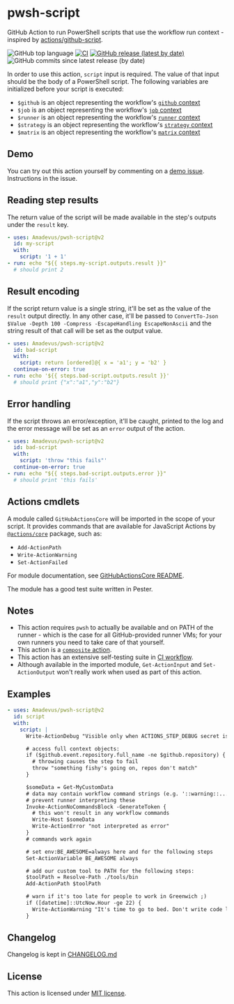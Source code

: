 # pwsh-script

GitHub Action to run PowerShell scripts that use the workflow run context - inspired by [actions/github-script].

![GitHub top language](https://img.shields.io/github/languages/top/Amadevus/pwsh-script?logo=powershell)
[![CI](https://github.com/Amadevus/pwsh-script/workflows/CI/badge.svg?branch=main)](https://github.com/Amadevus/pwsh-script/actions?query=workflow%3ACI)
[![GitHub release (latest by date)](https://img.shields.io/github/v/release/Amadevus/pwsh-script)](https://github.com/Amadevus/pwsh-script/releases/latest)
![GitHub commits since latest release (by date)](https://img.shields.io/github/commits-since/Amadevus/pwsh-script/latest)

In order to use this action, `script` input is required. The value of that input should be
the body of a PowerShell script.
The following variables are initialized before your script is executed:
- `$github` is an object representing the workflow's [`github` context]
- `$job` is an object representing the workflow's [`job` context]
- `$runner` is an object representing the workflow's [`runner` context]
- `$strategy` is an object representing the workflow's [`strategy` context]
- `$matrix` is an object representing the workflow's [`matrix` context]

[actions/github-script]: https://github.com/actions/github-script
[`@actions/core`]: https://github.com/actions/toolkit/tree/main/packages/core
[`github` context]: https://help.github.com/en/actions/reference/context-and-expression-syntax-for-github-actions#github-context
[`job` context]: https://help.github.com/en/actions/reference/context-and-expression-syntax-for-github-actions#job-context
[`runner` context]: https://help.github.com/en/actions/reference/context-and-expression-syntax-for-github-actions#runner-context
[`strategy` context]: https://help.github.com/en/actions/reference/context-and-expression-syntax-for-github-actions#strategy-context
[`matrix` context]: https://help.github.com/en/actions/reference/context-and-expression-syntax-for-github-actions#matrix-context

## Demo

You can try out this action yourself by commenting on a [demo issue](https://github.com/Amadevus/pwsh-script/issues/2). Instructions in the issue.

## Reading step results
The return value of the script will be made available in the step's outputs under the `result` key.
```yml
- uses: Amadevus/pwsh-script@v2
  id: my-script
  with:
    script: '1 + 1'
- run: echo "${{ steps.my-script.outputs.result }}"
  # should print 2
```

## Result encoding

If the script return value is a single string, it'll be set as the value of the `result` output directly.
In any other case, it'll be passed to `ConvertTo-Json $Value -Depth 100 -Compress -EscapeHandling EscapeNonAscii`
and the string result of that call will be set as the output value.
```yml
- uses: Amadevus/pwsh-script@v2
  id: bad-script
  with:
    script: return [ordered]@{ x = 'a1'; y = 'b2' }
  continue-on-error: true
- run: echo '${{ steps.bad-script.outputs.result }}'
  # should print {"x":"a1","y":"b2"}
```

## Error handling

If the script throws an error/exception, it'll be caught, printed to the log and the error message
will be set as an `error` output of the action.
```yml
- uses: Amadevus/pwsh-script@v2
  id: bad-script
  with:
    script: 'throw "this fails"'
  continue-on-error: true
- run: echo "${{ steps.bad-script.outputs.error }}"
  # should print 'this fails'
```

## Actions cmdlets
A module called `GitHubActionsCore` will be imported in the scope of your script. It provides commands
that are available for JavaScript Actions by [`@actions/core`] package, such as:
- `Add-ActionPath`
- `Write-ActionWarning`
- `Set-ActionFailed`

For module documentation, see [GitHubActionsCore README](docs/GitHubActionsCore/README.md).

The module has a good test suite written in Pester.

## Notes

- This action requires `pwsh` to actually be available and on PATH of the runner - which
  is the case for all GitHub-provided runner VMs; for your own runners you need to take care of that yourself.
- This action is a [`composite` action](https://docs.github.com/en/actions/creating-actions/creating-a-composite-run-steps-action).
- This action has an extensive self-testing suite in [CI workflow](.github/workflows/ci.yml).
- Although available in the imported module, `Get-ActionInput` and `Set-ActionOutput` won't really work when used as part of this action.

## Examples

```yml
- uses: Amadevus/pwsh-script@v2
  id: script
  with:
    script: |
      Write-ActionDebug "Visible only when ACTIONS_STEP_DEBUG secret is set"

      # access full context objects:
      if ($github.event.repository.full_name -ne $github.repository) {
        # throwing causes the step to fail
        throw "something fishy's going on, repos don't match"
      }

      $someData = Get-MyCustomData
      # data may contain workflow command strings (e.g. '::warning::...')
      # prevent runner interpreting these
      Invoke-ActionNoCommandsBlock -GenerateToken {
        # this won't result in any workflow commands
        Write-Host $someData
        Write-ActionError "not interpreted as error"
      }
      # commands work again

      # set env:BE_AWESOME=always here and for the following steps
      Set-ActionVariable BE_AWESOME always

      # add our custom tool to PATH for the following steps:
      $toolPath = Resolve-Path ./tools/bin
      Add-ActionPath $toolPath

      # warn if it's too late for people to work in Greenwich ;)
      if ([datetime]::UtcNow.Hour -ge 22) {
        Write-ActionWarning "It's time to go to bed. Don't write code late at night! ⚠"
      }
```

## Changelog

Changelog is kept in [CHANGELOG.md](CHANGELOG.md)

## License

This action is licensed under [MIT license](LICENSE).
